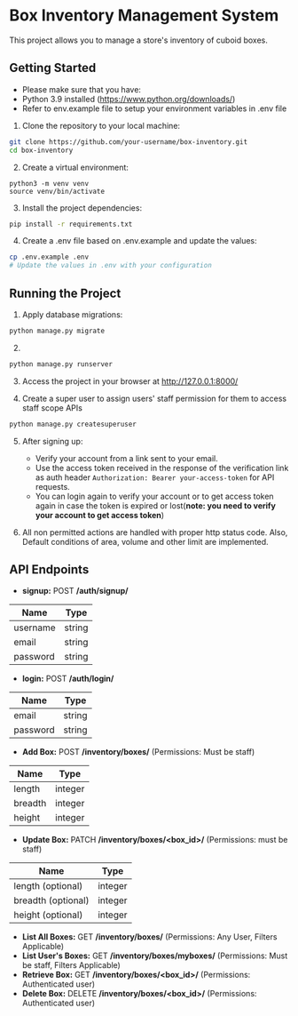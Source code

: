 # Box Inventory Management System

This project allows you to manage a store's inventory of cuboid boxes.

## Getting Started

- Please make sure that you have:
 - Python 3.9 installed (https://www.python.org/downloads/)
 - Refer to env.example file to setup your environment variables in .env file

1. Clone the repository to your local machine:
```bash
git clone https://github.com/your-username/box-inventory.git
cd box-inventory
```

2. Create a virtual environment:
```
python3 -m venv venv
source venv/bin/activate
```

3. Install the project dependencies:
```bash
pip install -r requirements.txt
```

4. Create a .env file based on .env.example and update the values:
```bash
cp .env.example .env
# Update the values in .env with your configuration
```

## Running the Project

1. Apply database migrations:
```bash
python manage.py migrate
```

2. 
```bash
python manage.py runserver
```

3. Access the project in your browser at http://127.0.0.1:8000/

4. Create a super user to assign users' staff permission for them to access staff scope APIs
```bash
python manage.py createsuperuser
```

5. After signing up:
    - Verify your account from a link sent to your email.
    - Use the access token received in the response of the verification link as auth header `Authorization: Bearer your-access-token` for API requests.
    - You can login again to verify your account or to get access token again in case the token is expired or lost(**note: you need to verify your account to get access token**)

6. All non permitted actions are handled with proper http status code. Also, Default conditions of area, volume and other limit are implemented.

## API Endpoints
- **signup:** POST **/auth/signup/**

| Name  | Type       |
| ----- | ---------- |
| username  | string |
| email  | string    |
| password  | string |


- **login:** POST **/auth/login/**

| Name  | Type       |
| ----- | ---------- |
| email  | string    |
| password  | string |


- **Add Box:** POST **/inventory/boxes/** (Permissions: Must be staff)

| Name  | Type       |
| ----- | ---------- |
| length  | integer  |
| breadth  | integer |
| height  | integer  |


- **Update Box:** PATCH **/inventory/boxes/<box_id>/** (Permissions: must be staff)

| Name  | Type                  |
| ----- | --------------------- |
| length (optional) | integer   |
| breadth (optional) | integer  |
| height (optional) | integer   |

- **List All Boxes:** GET **/inventory/boxes/** (Permissions: Any User, Filters Applicable)
- **List User's Boxes:** GET **/inventory/boxes/myboxes/** (Permissions: Must be staff, Filters Applicable)
- **Retrieve Box:** GET **/inventory/boxes/<box_id>/** (Permissions: Authenticated user)
- **Delete Box:** DELETE **/inventory/boxes/<box_id>/** (Permissions: Authenticated user)


